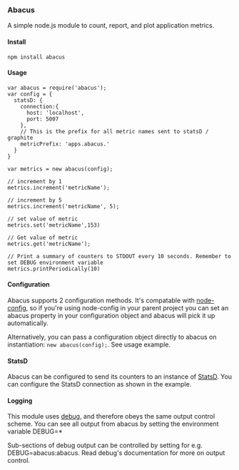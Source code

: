 ### Abacus
A simple node.js module to count, report, and plot application metrics.

#### Install
    npm install abacus
    
#### Usage
````
var abacus = require('abacus');
var config = {
  statsD: {
    connection:{
      host: 'localhost',
      port: 5007
    },
    // This is the prefix for all metric names sent to statsD / graphite
    metricPrefix: 'apps.abacus.'
  }
}

var metrics = new abacus(config);

// increment by 1
metrics.increment('metricName');

// increment by 5
metrics.increment('metricName', 5);

// set value of metric
metrics.set('metricName',153)

// Get value of metric
metrics.get('metricName');

// Print a summary of counters to STDOUT every 10 seconds. Remember to set DEBUG environment variable
metrics.printPeriodically(10)
````

#### Configuration
Abacus supports 2 configuration methods. It's compatable with [node-config](http://lorenwest.github.com/node-config/latest/), so if you're using node-config in your parent project you can set an abacus property in your configuration object and abacus will pick it up automatically.

Alternatively, you can pass a configuration object directly to abacus on instantiation: `new abacus(config);`. See usage example.

#### StatsD
Abacus can be configured to send its counters to an instance of [StatsD](https://github.com/etsy/statsd/). You can configure the StatsD connection as shown in the example.

#### Logging
This module uses [debug](https://github.com/visionmedia/debug/), and therefore obeys the same output control scheme. You can see all output from abacus by setting the environment variable DEBUG=*

Sub-sections of debug output can be controlled by setting for e.g. DEBUG=abacus:abacus. Read debug's documentation for more on output control.